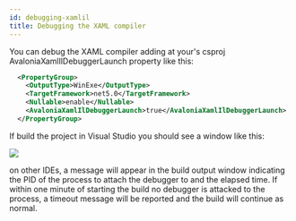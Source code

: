 ```yaml
---
id: debugging-xamlil
title: Debugging the XAML compiler
---
```


You can debug the XAML compiler adding at your's csproj AvaloniaXamlIlDebuggerLaunch property like this:

```xml
  <PropertyGroup>
    <OutputType>WinExe</OutputType>
    <TargetFramework>net5.0</TargetFramework>
    <Nullable>enable</Nullable>
    <AvaloniaXamlIlDebuggerLaunch>true</AvaloniaXamlIlDebuggerLaunch>
  </PropertyGroup>
```

If build the project in Visual Studio you should see a window like this:

  <div style={{textAlign: 'center'}}>
    <img src="/img/guides/developer-guides/debugging-xamlil/132686320-958f30a6-49f8-498f-853c-b9dd17262b54.png" />
  </div>

on other IDEs, a message will appear in the build output window indicating the PID of the process to attach the debugger to and the elapsed time. If within one minute of starting the build no debugger is attacked to the process, a timeout message will be reported and the build will continue as normal.